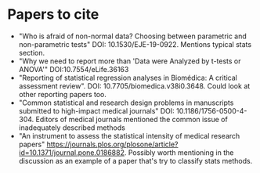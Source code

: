 # Papers to cite

* "Who is afraid of non-normal data? Choosing between parametric and non-parametric tests" DOI: 10.1530/EJE-19-0922. Mentions typical stats section.
* "Why we need to report more than 'Data were Analyzed by t-tests or ANOVA'" DOI:10.7554/eLife.36163
* "Reporting of statistical regression analyses in Biomédica: A critical assessment review". DOI: 10.7705/biomedica.v38i0.3648. Could look at other reporting papers too.
* "Common statistical and research design problems in manuscripts submitted to high-impact medical journals" DOI: 10.1186/1756-0500-4-304. Editors of medical journals mentioned the common issue of inadequately described methods
* "An instrument to assess the statistical intensity of medical research papers" https://journals.plos.org/plosone/article?id=10.1371/journal.pone.0186882. Possibly worth mentioning in the discussion as an example of a paper that's try to classify stats methods.
